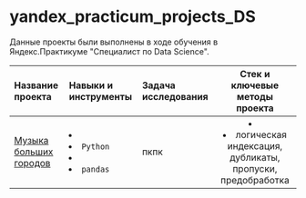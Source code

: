 # yandex_practicum_projects_DS

Данные проекты были выполнены в ходе обучения в Яндекс.Практикуме "Специалист по Data Science".

| Название проекта | Навыки и инструменты | Задача исследования | Стек и ключевые методы проекта |
| :---------------------- | :---------------------- | :---------------------- | :----------------------: |
| [Музыка больших городов](https://github.com/Menduone/yandex_practicum_projects_DS/tree/main/big_city_music) | <li><li>`Python`<li><li>`pandas` | пкпк | <li><li>логическая индексация, дубликаты, пропуски, предобработка |

